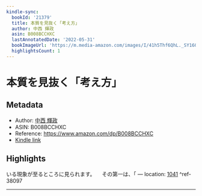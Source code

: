 ```yaml
---
kindle-sync:
  bookId: '21379'
  title: 本質を見抜く「考え方」
  author: 中西 輝政
  asin: B008BCCHXC
  lastAnnotatedDate: '2022-05-31'
  bookImageUrl: 'https://m.media-amazon.com/images/I/41h5Thf6QhL._SY160.jpg'
  highlightsCount: 1
---
```

# 本質を見抜く「考え方」
## Metadata
* Author: [中西 輝政](https://www.amazon.comundefined)
* ASIN: B008BCCHXC
* Reference: https://www.amazon.com/dp/B008BCCHXC
* [Kindle link](kindle://book?action=open&asin=B008BCCHXC)

## Highlights
いる現象が至るところに見られます。 　その第一は、「 — location: [1041](kindle://book?action=open&asin=B008BCCHXC&location=1041) ^ref-38097

---
